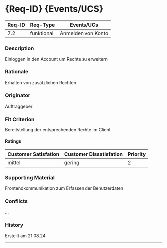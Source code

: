 # {Req-ID} {Events/UCS}

| Req-ID | Req-Type | Events/UCs |
|--------|----------|------------|
| 7.2    | funktional | Anmelden von Konto|

### Description
Einloggen in den Account um Rechte zu erweitern

### Rationale
Erhalten von zusätzlichen Rechten

### Originator
Auftraggeber

### Fit Criterion
Bereitstellung der entsprechenden Rechte im Client

#### Ratings
| Customer Satisfation | Customer Dissatisfation | Priority |
|----------------------|-------------------------|----------|
| mittel                 | gering                  | 2      |

### Supporting Material
Frontendkommunikation zum Erfassen der Benutzerdaten

### Conflicts
...

### History
Erstellt am 21.08.24

---
